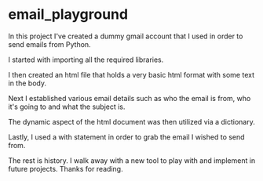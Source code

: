 # email_playground
In this project I've created a dummy gmail account that I used in order to send emails from Python. 

I started with importing all the required libraries. 

I then created an html file that holds a very basic html format with some text in the body. 

Next I established various email details such as who the email is from, who it's going to and what the subject is. 

The dynamic aspect of the html document was then utilized via a dictionary.

Lastly, I used a with statement in order to grab the email I wished to send from.

The rest is history. I walk away with a new tool to play with and implement in future projects. Thanks for reading.